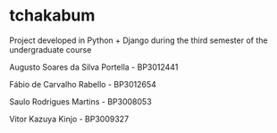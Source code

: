 # tchakabum
Project developed in Python + Django during the third semester of the undergraduate course

Augusto Soares da Silva Portella - BP3012441

Fábio de Carvalho Rabello - BP3012654

Saulo Rodrigues Martins - BP3008053

Vitor Kazuya Kinjo - BP3009327
